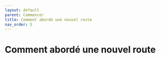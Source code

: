 ```yaml
---
layout: default
parent: Commencer
title: Comment abordé une nouvel route
nav_order: 5
---
```


# Comment abordé une nouvel route